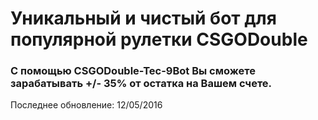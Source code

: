 # Уникальный и чистый бот для популярной рулетки CSGODouble
### С помощью CSGODouble-Tec-9Bot Вы сможете зарабатывать +/- 35% от остатка на Вашем счете.
Последнее обновление: 12/05/2016
